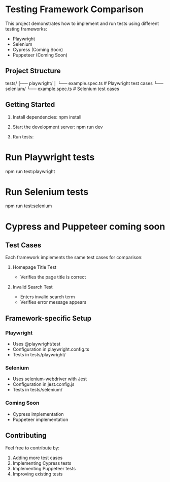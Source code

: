 # Testing Framework Comparison

This project demonstrates how to implement and run tests using different testing frameworks:
- Playwright
- Selenium
- Cypress (Coming Soon)
- Puppeteer (Coming Soon)

## Project Structure

tests/
├── playwright/
│   └── example.spec.ts    # Playwright test cases
└── selenium/
    └── example.spec.ts    # Selenium test cases

## Getting Started

1. Install dependencies:
npm install

2. Start the development server:
npm run dev

3. Run tests:
# Run Playwright tests
npm run test:playwright

# Run Selenium tests
npm run test:selenium

# Cypress and Puppeteer coming soon

## Test Cases

Each framework implements the same test cases for comparison:

1. Homepage Title Test
   - Verifies the page title is correct

2. Invalid Search Test
   - Enters invalid search term
   - Verifies error message appears

## Framework-specific Setup

### Playwright
- Uses @playwright/test
- Configuration in playwright.config.ts
- Tests in tests/playwright/

### Selenium
- Uses selenium-webdriver with Jest
- Configuration in jest.config.js
- Tests in tests/selenium/

### Coming Soon
- Cypress implementation
- Puppeteer implementation

## Contributing

Feel free to contribute by:
1. Adding more test cases
2. Implementing Cypress tests
3. Implementing Puppeteer tests
4. Improving existing tests
